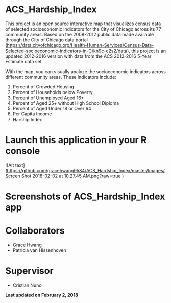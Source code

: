 # ACS_Hardship_Index

This project is an open source interactive map that visualizes census data of selected socioeconomic indicators for the City of Chicago across its 77 community areas. Based on the 2008-2012 public data made available through the City of Chicago data portal (https://data.cityofchicago.org/Health-Human-Services/Census-Data-Selected-socioeconomic-indicators-in-C/kn9c-c2s2/data), this project is an updated 2012-2016 version with data from the ACS 2012-2016 5-Year Estimate data set.

With the map, you can visually analyze the socioeconomic indicators across different community areas. These indicators include:

1. Percent of Crowded Housing
2. Percent of Households below Poverty
3. Percent of Unemployed Aged 16+
4. Percent of Aged 25+ without High School Diploma
5. Percent of Aged Under 18 or Over 64
6. Per Capita Income
7. Harship Index

# Launch this application in your R console
![Alt text](https://github.com/gracehwang9584/ACS_Hardship_Index/master/Images/Screen Shot 2018-02-02 at 10.27.45 AM.png?raw=true
)
# Screenshots of ACS_Hardship_Index app

# Collaborators
- Grace Hwang
- Patricia van Hissenhoven

# Supervisor
- Cristian Nuno

**Last updated on February 2, 2018**